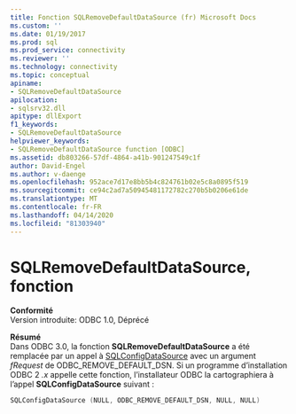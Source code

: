 ```yaml
---
title: Fonction SQLRemoveDefaultDataSource (fr) Microsoft Docs
ms.custom: ''
ms.date: 01/19/2017
ms.prod: sql
ms.prod_service: connectivity
ms.reviewer: ''
ms.technology: connectivity
ms.topic: conceptual
apiname:
- SQLRemoveDefaultDataSource
apilocation:
- sqlsrv32.dll
apitype: dllExport
f1_keywords:
- SQLRemoveDefaultDataSource
helpviewer_keywords:
- SQLRemoveDefaultDataSource function [ODBC]
ms.assetid: db803266-57df-4864-a41b-901247549c1f
author: David-Engel
ms.author: v-daenge
ms.openlocfilehash: 952ace7d17e8bb5b4c824761b02e5c8a0895f519
ms.sourcegitcommit: ce94c2ad7a50945481172782c270b5b0206e61de
ms.translationtype: MT
ms.contentlocale: fr-FR
ms.lasthandoff: 04/14/2020
ms.locfileid: "81303940"
---
```

# <a name="sqlremovedefaultdatasource-function"></a>SQLRemoveDefaultDataSource, fonction
**Conformité**  
 Version introduite: ODBC 1.0, Déprécé  
  
 **Résumé**  
 Dans ODBC 3.0, la fonction **SQLRemoveDefaultDataSource** a été remplacée par un appel à [SQLConfigDataSource](../../../odbc/reference/syntax/sqlconfigdatasource-function.md) avec un argument *fRequest* de ODBC_REMOVE_DEFAULT_DSN. Si un programme d’installation ODBC 2 *.x* appelle cette fonction, l’installateur ODBC la cartographiera à l’appel **SQLConfigDataSource** suivant :  
  
```cpp  
SQLConfigDataSource (NULL, ODBC_REMOVE_DEFAULT_DSN, NULL, NULL)  
```
